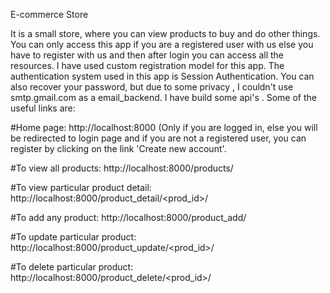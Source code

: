 E-commerce Store

It is a small store, where you can view products to buy and do other things. You can only access this app if you are a registered user with us else you have to register with us and then after login you can access all the resources. I have used custom registration model for this app. The authentication system used in this app is Session Authentication. You can also recover your password, but due to some privacy , I couldn't use smtp.gmail.com as a email_backend. I have build some api's . Some of the useful links are:

#Home page: http://localhost:8000   (Only if you are logged in, else you will be redirected to login page and if you are not a registered user, you can register by clicking on the link 'Create new account'.

#To view all products:  http://localhost:8000/products/

#To view particular product detail:  http://localhost:8000/product_detail/<prod_id>/

#To add any product:  http://localhost:8000/product_add/

#To update particular product:  http://localhost:8000/product_update/<prod_id>/

#To delete particular product:  http://localhost:8000/product_delete/<prod_id>/
